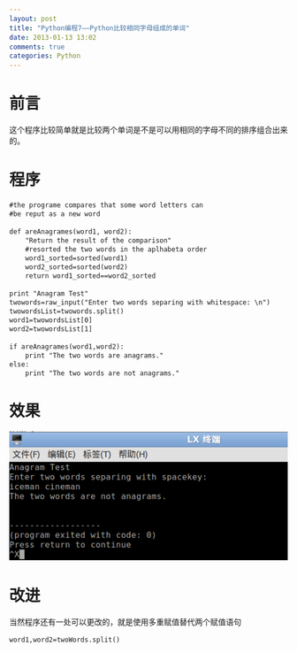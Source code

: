 ```yaml
---
layout: post
title: "Python编程7——Python比较相同字母组成的单词"
date: 2013-01-13 13:02
comments: true
categories: Python
---
```


# 前言

这个程序比较简单就是比较两个单词是不是可以用相同的字母不同的排序组合出来的。


# 程序
~~~~~~~~~~~~~~~~~~~~~~~~~~~~~~~~~~~~~~~~~~~~~~~~~~~~~~~
#the programe compares that some word letters can 
#be reput as a new word

def areAnagrames(word1, word2):
	"Return the result of the comparison"
	#resorted the two words in the aplhabeta order
	word1_sorted=sorted(word1)
	word2_sorted=sorted(word2)
	return word1_sorted==word2_sorted
	
print "Anagram Test"
twowords=raw_input("Enter two words separing with whitespace: \n")
twowordsList=twowords.split()
word1=twowordsList[0]
word2=twowordsList[1]

if areAnagrames(word1,word2):
	print "The two words are anagrams."
else:
	print "The two words are not anagrams."
~~~~~~~~~~~~~~~~~~~~~~~~~~~~~~~~~~~~~~~~~~~~~~~~~~~~~~~

<!--more-->

# 效果

![tu1](/images/Python/anagrams/tu1.png)

# 改进

当然程序还有一处可以更改的，就是使用多重赋值替代两个赋值语句

~~~~~~~~~~~~~~~~~~~~~~~~~~~~
word1,word2=twoWords.split()
~~~~~~~~~~~~~~~~~~~~~~~~~~~~